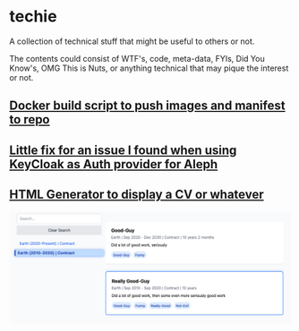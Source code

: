 # techie

A collection of technical stuff that might be useful to others or not. 

The contents could consist of WTF's, code, meta-data, FYIs, Did You Know's, OMG This is Nuts, or anything technical that may pique the interest or not.

## [Docker build script to push images and manifest to repo](docker/multi-arch.md)

## [Little fix for an issue I found when using KeyCloak as Auth provider for Aleph](keycloak/README.md)

## [HTML Generator to display a CV or whatever](cv-gen/Readme.md)

![alt text](cv-gen/demo.png)
